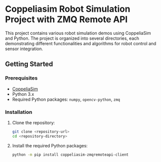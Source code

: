 # Coppeliasim Robot Simulation Project with ZMQ Remote API

This project contains various robot simulation demos using CoppeliaSim and Python. The project is organized into several directories, each demonstrating different functionalities and algorithms for robot control and sensor integration.

## Getting Started

### Prerequisites

- [CoppeliaSim](https://www.coppeliarobotics.com/)
- Python 3.x
- Required Python packages: `numpy`, `opencv-python`, `zmq`

### Installation

1. Clone the repository:
    ```sh
    git clone <repository-url>
    cd <repository-directory>
    ```

2. Install the required Python packages:
    ```sh
    python -m pip install coppeliasim-zmqremoteapi-client
    ```